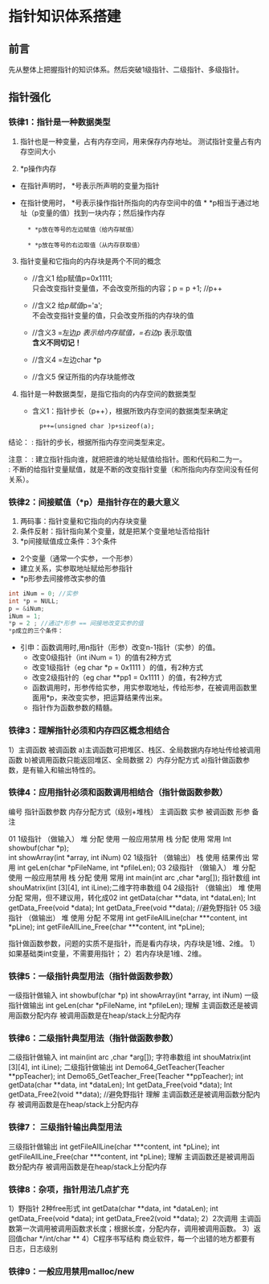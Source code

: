 ﻿# 指针知识体系搭建
## 前言
先从整体上把握指针的知识体系。然后突破1级指针、二级指针、多级指针。
## 指针强化

### 铁律1：指针是一种数据类型  	

1. 指针也是一种变量，占有内存空间，用来保存内存地址。
测试指针变量占有内存空间大小

2.  *p操作内存  
* 在指针声明时， *号表示所声明的变量为指针

* 在指针使用时， *号表示操作指针所指向的内存空间中的值
	    * *p相当于通过地址（p变量的值）找到一块内存；然后操作内存
	    
	    * *p放在等号的左边赋值（给内存赋值）
	    
	    * *p放在等号的右边取值（从内存获取值）  

3. 指针变量和它指向的内存块是两个不同的概念
    * //含义1 给p赋值p=0x1111;  
    只会改变指针变量值，不会改变所指的内容；p = p +1; //p++

    * //含义2 给*p赋值*p='a';   
    不会改变指针变量的值，只会改变所指的内存块的值  

    * //含义3 =左边*p 表示给内存赋值，=右边*p 表示取值     
    **含义不同切记！**
    
    * //含义4 =左边char *p 
    
    * //含义5 保证所指的内存块能修改
    
4. 指针是一种数据类型，是指它指向的内存空间的数据类型  
    * 含义1：指针步长（p++），根据所致内存空间的数据类型来确定

            p++=(unsigned char )p+sizeof(a);

结论：
:   指针的步长，根据所指内存空间类型来定。
	
注意：
:   建立指针指向谁，就把把谁的地址赋值给指针。图和代码和二为一。	
:   不断的给指针变量赋值，就是不断的改变指针变量（和所指向内存空间没有任何关系）。

### 铁律2：间接赋值（*p）是指针存在的最大意义 
1. 两码事：指针变量和它指向的内存块变量
2. 条件反射：指针指向某个变量，就是把某个变量地址否给指针
3.  *p间接赋值成立条件：3个条件 
* 2个变量（通常一个实参，一个形参）
* 建立关系，实参取地址赋给形参指针 
*  *p形参去间接修改实参的值 
```C
int iNum = 0; //实参
int *p = NULL;
p = &iNum;
iNum = 1;
*p = 2 ; //通过*形参 == 间接地改变实参的值
*p成立的三个条件：
```
* 引申：函数调用时,用n指针（形参）改变n-1指针（实参）的值。
    * 改变0级指针（int iNum = 1）的值有2种方式
    * 改变1级指针（eg char *p = 0x1111 ）的值，有2种方式
    * 改变2级指针的（eg char **pp1 = 0x1111 ）的值，有2种方式
    * 函数调用时，形参传给实参，用实参取地址，传给形参，在被调用函数里面用*p，来改变实参，把运算结果传出来。
    * 指针作为函数参数的精髓。

### 铁律3：理解指针必须和内存四区概念相结合 
1）主调函数 被调函数 
a)主调函数可把堆区、栈区、全局数据内存地址传给被调用函数
b)被调用函数只能返回堆区、全局数据
2）内存分配方式
a)指针做函数参数，是有输入和输出特性的。

### 铁律4：应用指针必须和函数调用相结合（指针做函数参数） 
编号	指针函数参数
内存分配方式（级别+堆栈）	主调函数
实参	被调函数
形参	备注

01	1级指针
（做输入）	堆	分配	使用	一般应用禁用
		栈	分配	使用	常用
		Int showbuf(char *p);   
int showArray(int *array, int iNum)
02	1级指针
（做输出）	栈	使用	结果传出	常用
		int geLen(char *pFileName, int *pfileLen);
03	2级指针
（做输入）	堆	分配	使用	一般应用禁用
		栈	分配	使用	常用
		int main(int arc ,char *arg[]); 指针数组
int shouMatrix(int [3][4], int iLine);二维字符串数组
04	2级指针
（做输出）	堆	使用	分配	常用，但不建议用，转化成02
		int getData(char **data, int *dataLen);
Int getData_Free(void *data);
Int getData_Free(void **data); //避免野指针 
05	3级指针
（做输出）	堆	使用	分配	不常用
		int getFileAllLine(char ***content, int *pLine); 
int getFileAllLine_Free(char ***content, int *pLine);

指针做函数参数，问题的实质不是指针，而是看内存块，内存块是1维、2维。
1）如果基础类int变量，不需要用指针；
2）若内存块是1维、2维。

### 铁律5：一级指针典型用法（指针做函数参数）
一级指针做输入
int showbuf(char *p)
int showArray(int *array, int iNum)
一级指针做输出
int geLen(char *pFileName, int *pfileLen);
理解
主调函数还是被调用函数分配内存
被调用函数是在heap/stack上分配内存

### 铁律6：二级指针典型用法（指针做函数参数）
二级指针做输入
int main(int arc ,char *arg[]); 字符串数组
int shouMatrix(int [3][4], int iLine);
二级指针做输出
int Demo64_GetTeacher(Teacher **ppTeacher);
int Demo65_GetTeacher_Free(Teacher **ppTeacher);
int getData(char **data, int *dataLen);
Int getData_Free(void *data);
Int getData_Free2(void **data); //避免野指针
理解
主调函数还是被调用函数分配内存
被调用函数是在heap/stack上分配内存

### 铁律7： 三级指针输出典型用法
三级指针做输出
int getFileAllLine(char ***content, int *pLine); 
int getFileAllLine_Free(char ***content, int *pLine);
理解
主调函数还是被调用函数分配内存
被调用函数是在heap/stack上分配内存

### 铁律8：杂项，指针用法几点扩充
1）野指针 2种free形式
int getData(char **data, int *dataLen); 
int getData_Free(void *data);
int getData_Free2(void **data);
2）2次调用
主调函数第一次调用被调用函数求长度；根据长度，分配内存，调用被调用函数。
3）返回值char */int/char **
4）C程序书写结构
商业软件，每一个出错的地方都要有日志，日志级别

### 铁律9：一般应用禁用malloc/new




